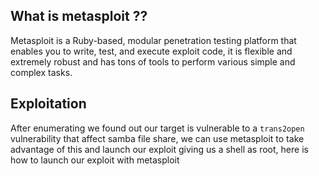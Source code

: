 ## What is metasploit ??

Metasploit is a Ruby-based, modular penetration testing platform that enables you to write, test, and execute exploit code, it is flexible and extremely robust and has tons of tools to perform various simple and complex tasks.

## Exploitation

After enumerating we found out our target is vulnerable to a `trans2open` vulnerability that affect samba file share, we can use metasploit to take advantage of this and launch our exploit giving us a shell as root, here is how to launch our exploit with metasploit